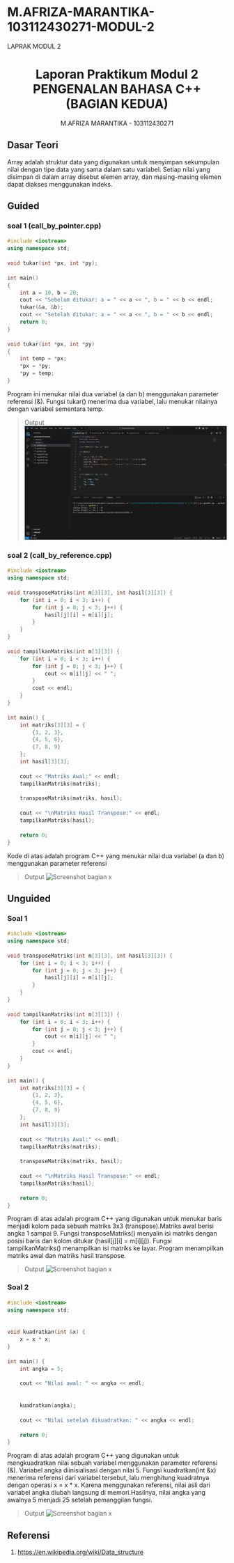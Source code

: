 # M.AFRIZA-MARANTIKA-103112430271-MODUL-2
LAPRAK MODUL 2

# <h1 align="center">Laporan Praktikum Modul 2 <br> PENGENALAN BAHASA C++ (BAGIAN KEDUA) </h1>
<p align="center">M.AFRIZA MARANTIKA - 103112430271</p>

## Dasar Teori

Array adalah struktur data yang digunakan untuk menyimpan sekumpulan nilai dengan tipe data yang sama dalam satu variabel. Setiap nilai yang disimpan di dalam array disebut elemen array, dan masing-masing elemen dapat diakses menggunakan indeks.
## Guided
### soal 1 (call_by_pointer.cpp)
```c++
#include <iostream>
using namespace std;

void tukar(int *px, int *py); 

int main()
{
    int a = 10, b = 20;
    cout << "Sebelum ditukar: a = " << a << ", b = " << b << endl;
    tukar(&a, &b);
    cout << "Setelah ditukar: a = " << a << ", b = " << b << endl;
    return 0;
}

void tukar(int *px, int *py)
{
    int temp = *px;
    *px = *py;
    *py = temp;
}
```
Program ini menukar nilai dua variabel (a dan b) menggunakan parameter referensi (&).
Fungsi tukar() menerima dua variabel, lalu menukar nilainya dengan variabel sementara temp.


> Output
> ![Screenshot bagian x](outputmodul2/ssguided1.png)
### soal 2 (call_by_reference.cpp)
```c++
#include <iostream>
using namespace std;

void transposeMatriks(int m[3][3], int hasil[3][3]) {
    for (int i = 0; i < 3; i++) {
        for (int j = 0; j < 3; j++) {
            hasil[j][i] = m[i][j];
        }
    }
}

void tampilkanMatriks(int m[3][3]) {
    for (int i = 0; i < 3; i++) {
        for (int j = 0; j < 3; j++) {
            cout << m[i][j] << " ";
        }
        cout << endl;
    }
}

int main() {
    int matriks[3][3] = {
        {1, 2, 3},
        {4, 5, 6},
        {7, 8, 9}
    };
    int hasil[3][3];

    cout << "Matriks Awal:" << endl;
    tampilkanMatriks(matriks);

    transposeMatriks(matriks, hasil);

    cout << "\nMatriks Hasil Transpose:" << endl;
    tampilkanMatriks(hasil);

    return 0;
}
```
Kode di atas adalah program C++ yang menukar nilai dua variabel (a dan b) menggunakan parameter referensi

> Output
> ![Screenshot bagian x](output/ssguided2.png)


## Unguided

### Soal 1

```c++
#include <iostream>
using namespace std;

void transposeMatriks(int m[3][3], int hasil[3][3]) {
    for (int i = 0; i < 3; i++) {
        for (int j = 0; j < 3; j++) {
            hasil[j][i] = m[i][j];
        }
    }
}

void tampilkanMatriks(int m[3][3]) {
    for (int i = 0; i < 3; i++) {
        for (int j = 0; j < 3; j++) {
            cout << m[i][j] << " ";
        }
        cout << endl;
    }
}

int main() {
    int matriks[3][3] = {
        {1, 2, 3},
        {4, 5, 6},
        {7, 8, 9}
    };
    int hasil[3][3];

    cout << "Matriks Awal:" << endl;
    tampilkanMatriks(matriks);

    transposeMatriks(matriks, hasil);

    cout << "\nMatriks Hasil Transpose:" << endl;
    tampilkanMatriks(hasil);

    return 0;
}
```
Program di atas adalah program C++ yang digunakan untuk menukar baris menjadi kolom pada sebuah matriks 3x3 (transpose).Matriks awal berisi angka 1 sampai 9. Fungsi transposeMatriks() menyalin isi matriks dengan posisi baris dan kolom ditukar (hasil[j][i] = m[i][j]). Fungsi tampilkanMatriks() menampilkan isi matriks ke layar. Program menampilkan matriks awal dan matriks hasil transpose.
       


> Output
> ![Screenshot bagian x](output/ssunguided1.png)



### Soal 2

```c++
#include <iostream>
using namespace std;


void kuadratkan(int &x) {
    x = x * x;
}

int main() {
    int angka = 5;
    
    cout << "Nilai awal: " << angka << endl;
    
    
    kuadratkan(angka);
    
    cout << "Nilai setelah dikuadratkan: " << angka << endl;
    
    return 0;
}
```
Program di atas adalah program C++ yang digunakan untuk mengkuadratkan nilai sebuah variabel menggunakan parameter referensi (&). Variabel angka diinisialisasi dengan nilai 5. Fungsi kuadratkan(int &x) menerima referensi dari variabel tersebut, lalu menghitung kuadratnya dengan operasi x = x * x. Karena menggunakan referensi, nilai asli dari variabel angka diubah langsung di memori.Hasilnya, nilai angka yang awalnya 5 menjadi 25 setelah pemanggilan fungsi.


> Output
> ![Screenshot bagian x](output/ssunguided2.png)


## Referensi

1. https://en.wikipedia.org/wiki/Data_structure
